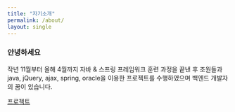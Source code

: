 ```yaml
---
title: "자기소개"
permalink: /about/
layout: single
---
```


### 안녕하세요

작년 11월부터 올해 4월까지 자바 & 스프링 프레임워크 훈련 과정을 끝낸 후
조원들과 java, jQuery, ajax, spring, oracle을 이용한 프로젝트를 수행하였으며
백엔드 개발자의 꿈이 있습니다.

[프로젝트](https://https://2KyeongWong.github.io/Project/)
